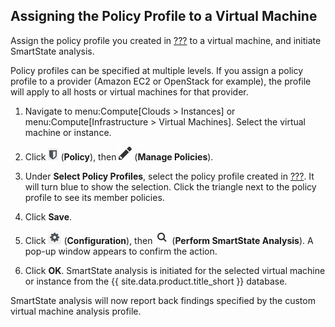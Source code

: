 ## Assigning the Policy Profile to a Virtual Machine

Assign the policy profile you created in
[???](#create-policy-profile-assign-vm-control-policy) to a virtual
machine, and initiate SmartState analysis.

<div class="note">

Policy profiles can be specified at multiple levels. If you assign a
policy profile to a provider (Amazon EC2 or OpenStack for example), the
profile will apply to all hosts or virtual machines for that provider.

</div>

1.  Navigate to menu:Compute\[Clouds \> Instances\] or
    menu:Compute\[Infrastructure \> Virtual Machines\]. Select the
    virtual machine or instance.

2.  Click ![image](/images/1941.png) (**Policy**), then
    ![image](/images/1851.png) (**Manage Policies**).

3.  Under **Select Policy Profiles**, select the policy profile created
    in [???](#create-policy-profile-assign-vm-control-policy). It will
    turn blue to show the selection. Click the triangle next to the
    policy profile to see its member policies.

4.  Click **Save**.

5.  Click ![image](/images/1847.png) (**Configuration**), then
    ![image](/images/smartstate-icon.png) (**Perform SmartState
    Analysis**). A pop-up window appears to confirm the action.

6.  Click **OK**. SmartState analysis is initiated for the selected
    virtual machine or instance from the {{ site.data.product.title_short }}
    database.

SmartState analysis will now report back findings specified by the
custom virtual machine analysis profile.
